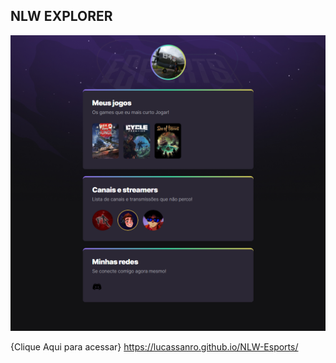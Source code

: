 ## NLW EXPLORER 

![preview](./.github/preview.png)

{Clique Aqui para acessar} https://lucassanro.github.io/NLW-Esports/
